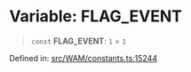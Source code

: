 # Variable: FLAG\_EVENT

> `const` **FLAG\_EVENT**: `1` = `1`

Defined in: [src/WAM/constants.ts:15244](https://github.com/Fokusdotid/bail/blob/3856b89f13bbe82f2e10396a28cd4ef2089de845/src/WAM/constants.ts#L15244)
